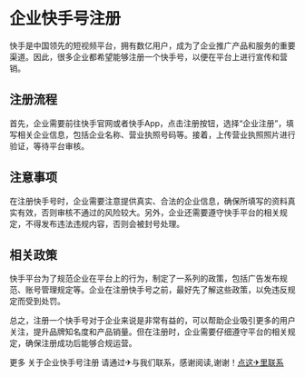 # 企业快手号注册

快手是中国领先的短视频平台，拥有数亿用户，成为了企业推广产品和服务的重要渠道。因此，很多企业都希望能够注册一个快手号，以便在平台上进行宣传和营销。

## 注册流程

首先，企业需要前往快手官网或者快手App，点击注册按钮，选择“企业注册”，填写相关企业信息，包括企业名称、营业执照号码等。接着，上传营业执照照片进行验证，等待平台审核。

## 注意事项

在注册快手号时，企业需要注意提供真实、合法的企业信息，确保所填写的资料真实有效，否则审核不通过的风险较大。另外，企业还需要遵守快手平台的相关规定，不得发布违法违规内容，否则会被封号处理。

## 相关政策

快手平台为了规范企业在平台上的行为，制定了一系列的政策，包括广告发布规范、账号管理规定等。企业在注册快手号之前，最好先了解这些政策，以免违反规定而受到处罚。

总之，注册一个快手号对于企业来说是非常有益的，可以帮助企业吸引更多的用户关注，提升品牌知名度和产品销量。但在注册时，企业需要仔细遵守平台的相关规定，确保注册成功后能够合规运营。

更多 关于企业快手号注册 请通过✈与我们联系，感谢阅读,谢谢！[点这✈里联系](https://acc.k02.cc)